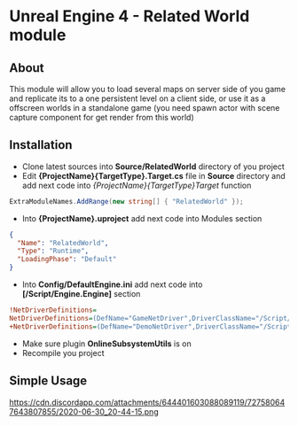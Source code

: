 # Unreal Engine 4 - Related World module

## About
This module will allow you to load several maps on server side of you game and replicate its to a one persistent level on a client side, or use it as a offscreen worlds in a standalone game (you need spawn actor with scene capture component for get render from this world)

## Installation
- Clone latest sources into **Source/RelatedWorld** directory of you project
- Edit **{ProjectName}{TargetType}.Target.cs** file in **Source** directory and add next code into *{ProjectName}{TargetType}Target* function
```c#
ExtraModuleNames.AddRange(new string[] { "RelatedWorld" });
```
- Into **{ProjectName}.uproject** add next code into Modules section
```json
{
  "Name": "RelatedWorld",
  "Type": "Runtime",
  "LoadingPhase": "Default"
}
```

- Into **Config/DefaultEngine.ini** add next code into **[/Script/Engine.Engine]** section
```ini
!NetDriverDefinitions=
NetDriverDefinitions=(DefName="GameNetDriver",DriverClassName="/Script/RelatedWorld.RwIpNetDriver",DriverClassNameFallback="/Script/RelatedWorld.RwIpNetDriver")
+NetDriverDefinitions=(DefName="DemoNetDriver",DriverClassName="/Script/Engine.DemoNetDriver",DriverClassNameFallback="/Script/Engine.DemoNetDriver")
```

- Make sure plugin **OnlineSubsystemUtils** is on
- Recompile you project

## Simple Usage
https://cdn.discordapp.com/attachments/644401603088089119/727580647643807855/2020-06-30_20-44-15.png
